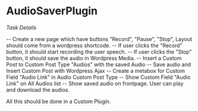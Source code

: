 # AudioSaverPlugin

*Task Details*

-- Create a new page which have buttons "Record", "Pause", "Stop", Layout should come from a wordpress shortcode.
-- If user clicks the "Record" button, it should start recording the user speech.
-- If user clicks the "Stop" button, it should save the audio in Wordpress Media. 
-- Insert a Custom Post to Custom Post Type "Audios" with the saved Audio
-- Save audio and Insert Custom Post with Wordpress Ajax
-- Create a metabox for Custom Field "Audio Link" in Audio Custom Post Type
-- Show Custom Field "Audio Link" on All Audios list
-- Show saved audio on frontpage. User can play and download the audios.

All this should be done in a Custom Plugin.
